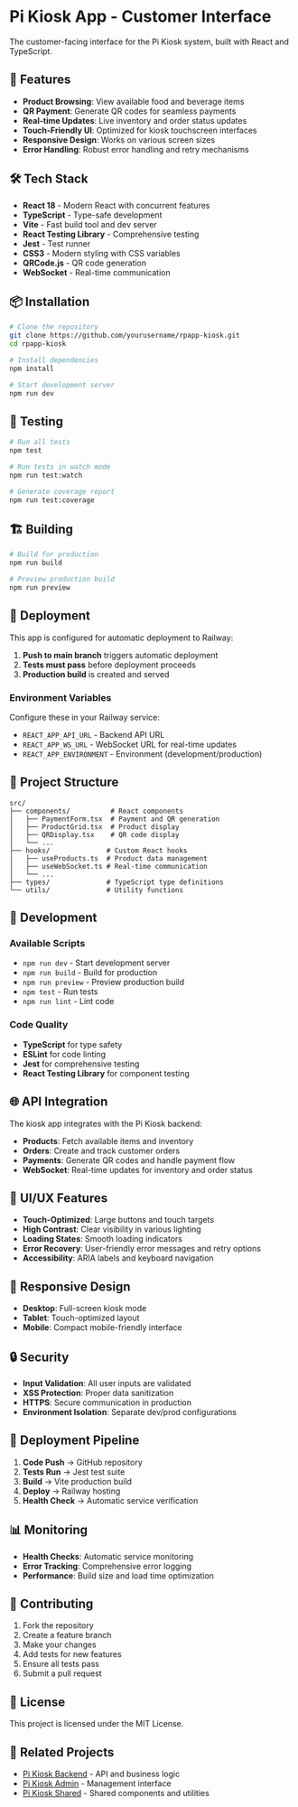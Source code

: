 # Pi Kiosk App - Customer Interface

The customer-facing interface for the Pi Kiosk system, built with React and TypeScript.

## 🚀 Features

- **Product Browsing**: View available food and beverage items
- **QR Payment**: Generate QR codes for seamless payments
- **Real-time Updates**: Live inventory and order status updates
- **Touch-Friendly UI**: Optimized for kiosk touchscreen interfaces
- **Responsive Design**: Works on various screen sizes
- **Error Handling**: Robust error handling and retry mechanisms

## 🛠 Tech Stack

- **React 18** - Modern React with concurrent features
- **TypeScript** - Type-safe development
- **Vite** - Fast build tool and dev server
- **React Testing Library** - Comprehensive testing
- **Jest** - Test runner
- **CSS3** - Modern styling with CSS variables
- **QRCode.js** - QR code generation
- **WebSocket** - Real-time communication

## 📦 Installation

```bash
# Clone the repository
git clone https://github.com/yourusername/rpapp-kiosk.git
cd rpapp-kiosk

# Install dependencies
npm install

# Start development server
npm run dev
```

## 🧪 Testing

```bash
# Run all tests
npm test

# Run tests in watch mode
npm run test:watch

# Generate coverage report
npm run test:coverage
```

## 🏗 Building

```bash
# Build for production
npm run build

# Preview production build
npm run preview
```

## 🚀 Deployment

This app is configured for automatic deployment to Railway:

1. **Push to main branch** triggers automatic deployment
2. **Tests must pass** before deployment proceeds
3. **Production build** is created and served

### Environment Variables

Configure these in your Railway service:

- `REACT_APP_API_URL` - Backend API URL
- `REACT_APP_WS_URL` - WebSocket URL for real-time updates
- `REACT_APP_ENVIRONMENT` - Environment (development/production)

## 📁 Project Structure

```
src/
├── components/          # React components
│   ├── PaymentForm.tsx  # Payment and QR generation
│   ├── ProductGrid.tsx  # Product display
│   ├── QRDisplay.tsx    # QR code display
│   └── ...
├── hooks/              # Custom React hooks
│   ├── useProducts.ts  # Product data management
│   ├── useWebSocket.ts # Real-time communication
│   └── ...
├── types/              # TypeScript type definitions
└── utils/              # Utility functions
```

## 🔧 Development

### Available Scripts

- `npm run dev` - Start development server
- `npm run build` - Build for production
- `npm run preview` - Preview production build
- `npm test` - Run tests
- `npm run lint` - Lint code

### Code Quality

- **TypeScript** for type safety
- **ESLint** for code linting
- **Jest** for comprehensive testing
- **React Testing Library** for component testing

## 🌐 API Integration

The kiosk app integrates with the Pi Kiosk backend:

- **Products**: Fetch available items and inventory
- **Orders**: Create and track customer orders
- **Payments**: Generate QR codes and handle payment flow
- **WebSocket**: Real-time updates for inventory and order status

## 🎨 UI/UX Features

- **Touch-Optimized**: Large buttons and touch targets
- **High Contrast**: Clear visibility in various lighting
- **Loading States**: Smooth loading indicators
- **Error Recovery**: User-friendly error messages and retry options
- **Accessibility**: ARIA labels and keyboard navigation

## 📱 Responsive Design

- **Desktop**: Full-screen kiosk mode
- **Tablet**: Touch-optimized layout
- **Mobile**: Compact mobile-friendly interface

## 🔒 Security

- **Input Validation**: All user inputs are validated
- **XSS Protection**: Proper data sanitization
- **HTTPS**: Secure communication in production
- **Environment Isolation**: Separate dev/prod configurations

## 🚀 Deployment Pipeline

1. **Code Push** → GitHub repository
2. **Tests Run** → Jest test suite
3. **Build** → Vite production build
4. **Deploy** → Railway hosting
5. **Health Check** → Automatic service verification

## 📊 Monitoring

- **Health Checks**: Automatic service monitoring
- **Error Tracking**: Comprehensive error logging
- **Performance**: Build size and load time optimization

## 🤝 Contributing

1. Fork the repository
2. Create a feature branch
3. Make your changes
4. Add tests for new features
5. Ensure all tests pass
6. Submit a pull request

## 📄 License

This project is licensed under the MIT License.

## 🔗 Related Projects

- [Pi Kiosk Backend](https://github.com/yourusername/rpapp-backend) - API and business logic
- [Pi Kiosk Admin](https://github.com/yourusername/rpapp-admin) - Management interface
- [Pi Kiosk Shared](https://www.npmjs.com/package/pi-kiosk-shared) - Shared components and utilities
